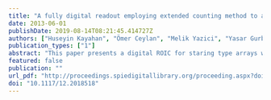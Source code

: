 ```yaml
---
title: "A fully digital readout employing extended counting method to achieve very low quantization noise"
date: 2013-06-01
publishDate: 2019-08-14T08:21:45.414727Z
authors: ["Huseyin Kayahan", "Ömer Ceylan", "Melik Yazici", "Yasar Gurbuz"]
publication_types: ["1"]
abstract: "This paper presents a digital ROIC for staring type arrays with extending counting method to realize very low quantization noise while achieving a very high charge handling capacity. Current state of the art has shown that digital readouts with pulse frequency method can achieve charge handling capacities higher than 3Ge- with quantization noise higher than 1000e-. Even if the integration capacitance is reduced, it cannot be lower than 1-3 fF due to the parasitic capacitance of the comparator. For achieving a very low quantization noise of 200 electrons in a power efficient way, a new method based on measuring the time to measure the remaining charge on the integration capacitor is proposed. With this approach SNR of low flux pixels are significantly increased while large flux pixels can store electrons as high as 2.33Ge-. A prototype array of 32x32 pixels with 30μm pitch is implemented in 90nm CMOS process technology for verification. Simulation results are given for complete readout."
featured: false
publication: ""
url_pdf: "http://proceedings.spiedigitallibrary.org/proceeding.aspx?doi=10.1117/12.2018518"
doi: "10.1117/12.2018518"
---
```


